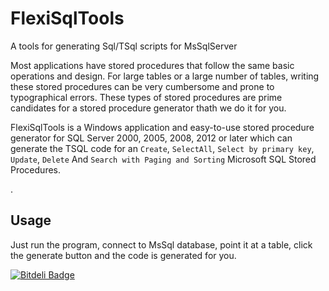 FlexiSqlTools
=============

A tools for generating Sql/TSql scripts for MsSqlServer

Most applications have stored procedures that follow the same basic operations and design. 
For large tables or a large number of tables, writing these stored procedures can be very cumbersome 
and prone to typographical errors. 
These types of stored procedures are prime candidates for a stored procedure generator thath we do it for you.

FlexiSqlTools is a Windows application and easy-to-use stored procedure generator for SQL Server 2000, 2005, 2008, 2012 or later 
which can generate the TSQL code for an `Create`, `SelectAll`, `Select by primary key`, `Update`, `Delete` 
And `Search with Paging and Sorting` Microsoft SQL Stored Procedures.

. 

Usage
-----
Just run the program, connect to MsSql database, point it at a table, click the generate button 
and the code is generated for you.


[![Bitdeli Badge](https://d2weczhvl823v0.cloudfront.net/omids20m/flexisqltools/trend.png)](https://bitdeli.com/free "Bitdeli Badge")

